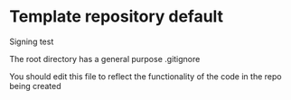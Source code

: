 # Template repository default

Signing test

The root directory has a general purpose .gitignore

You should edit this file to reflect the functionality of the code in the repo being created
